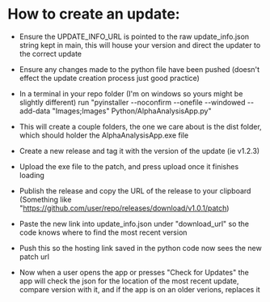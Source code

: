 # How to create an update:

* Ensure the UPDATE_INFO_URL is pointed to the raw update_info.json string kept in main, this will house your version and direct the updater to the correct update

* Ensure any changes made to the python file have been pushed (doesn't effect the update creation process just good practice)

* In a terminal in your repo folder (I'm on windows so yours might be slightly different) run "pyinstaller --noconfirm --onefile --windowed --add-data "Images;Images" Python/AlphaAnalysisApp.py"

* This will create a couple folders, the one we care about is the dist folder, which should holder the AlphaAnalysisApp.exe file

* Create a new release and tag it with the version of the update (ie v1.2.3)

* Upload the exe file to the patch, and press upload once it finishes loading

* Publish the release and copy the URL of the release to your clipboard (Something like "https://github.com/user/repo/releases/download/v1.0.1/patch)

* Paste the new link into update_info.json under "download_url" so the code knows where to find the most recent version

* Push this so the hosting link saved in the python code now sees the new patch url

* Now when a user opens the app or presses "Check for Updates" the app will check the json for the location of the most recent update, compare version with it, and if the app is on an older verions, replaces it

